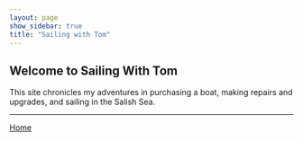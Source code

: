 ```yaml
---
layout: page
show_sidebar: true
title: "Sailing with Tom"
---
```


## Welcome to Sailing With Tom

This site chronicles my adventures in purchasing a boat, making repairs and upgrades, and sailing in the Salish Sea.

___

[Home](https://tomsalzer.github.io/Sailing/)
